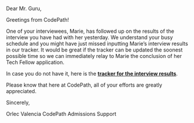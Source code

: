 Dear Mr. Guru,

Greetings from CodePath!

One of your interviewees, Marie, has followed up on the results of the interview you have had with her yesterday. We understand your busy schedule and you might have just missed inputting Marie’s interview results in our tracker. It would be great if the tracker can be updated the soonest possible time so we can immediately relay to Marie the conclusion of her Tech Fellow application.

In case you do not have it, here is the **[tracker for the interview results](https://codepath.come/trackerforinterview)**.

Please know that here at CodePath, all of your efforts are greatly appreciated.


Sincerely,

Orlec Valencia
CodePath Admissions Support
